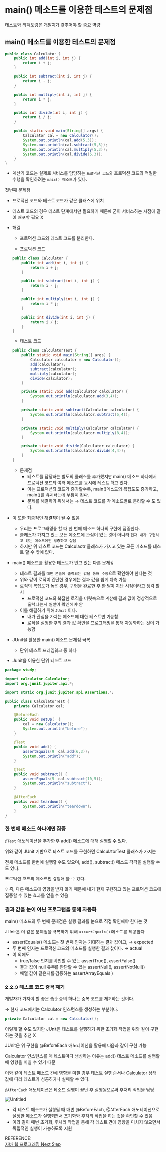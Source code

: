 # main() 메소드를 이용한 테스트의 문제점

테스트와 리팩토링은 개발자가 갖추어야 할 중요 역량

## main() 메소드를 이용한 테스트의 문제점

```java
public class Calculator {
    public int add(int i, int j) {
        return i + j;
    }

    public int subtract(int i, int j) {
        return i - j;
    }

    public int multiply(int i, int j) {
        return i * j;
    }

    public int divide(int i, int j) {
        return i / j;
    }

    public static void main(String[] args) {
        Calculator cal = new Calculator();
        System.out.println(cal.add(5,3));
        System.out.println(cal.subtract(5,3));
        System.out.println(cal.multiply(5,3));
        System.out.println(cal.divide(5,3));
    }
}
```

- 계산기 코드는 실제로 서비스를 담당하는 `프로덕션 코드`와 프로덕션 코드의 적절한 수행을 확인하려는 `main() 메소드`가 있다.

첫번째 문제점

- 프로덕션 코드와 테스트 코드가 같은 클래스에 위치
- 테스트 코드의 경우 테스트 단계에서만 필요하기 때문에 굳이 서비스하는 시점에 같이 배포할 필요 X

- 해결
    - 프로덕션 코드와 테스트 코드를 분리한다.
    
    - 프로덕션 코드
    
    ```java
    public class Calculator {
        public int add(int i, int j) {
            return i + j;
        }
    
        public int subtract(int i, int j) {
            return i - j;
        }
    
        public int multiply(int i, int j) {
            return i * j;
        }
    
        public int divide(int i, int j) {
            return i / j;
        }
    }
    ```
    
    - 테스트 코드
    
    ```java
    public class CalculatorTest {
        public static void main(String[] args) {
            Calculator calculator = new Calculator();
            add(calculator);
            subtract(calculator);
            multiply(calculator);
            divide(calculator);
        }
    
        private static void add(Calculator calculator) {
            System.out.println(calculator.add(3,4));
        }
    
        private static void subtract(Calculator calculator) {
            System.out.println(calculator.subtract(5,4));
        }
    
        private static void multiply(Calculator calculator) {
            System.out.println(calculator.multiply(8,4));
        }
    
        private static void divide(Calculator calculator) {
            System.out.println(calculator.divide(4,4));
        }
    }
    ```
    
    - 문제점
        - 테스트를 담당하는 별도의 클래스를 추가했지만 main() 메소드 하나에서 프로덕션 코드의 여러 메소드를 동시에 테스트 하고 있다.
        - 이는 프로덕션의 코드가 증가할수록, main()메소드의 복잡도도 증가하고, main()를 유지하는데 부담이 된다.
        - 문제를 해결하기 위해서는 → 테스트 코드를 각 메소드별로 분리할 수 도 있다.

- 이 또한 최종적인 해결책이 될 수 없음
    - 우리는 프로그래밍을 할 때 한 번에 메소드 하나의 구현에 집중한다.
    - 클래스가 가지고 있는 모든 메소드에 관심이 있는 것이 아니라 `현재 내가 구현하고 있는 메소드에만 집중하고 싶음`
    - 하지만 위 테스트 코드는 Calculaotr 클래스가 가지고 있는 모든 메소드를 테스트 할 수 밖에 없다.

- main() 메소드를 활용한 테스트가 안고 있는 다른 문제점
    - 테스트 결과를 `매번 콘솔에 출력되는 값을 통해 수동`으로 확인해야 한다는 것
    - 위와 같이 로직이 간단한 경우에는 결과 값을 쉽게 예측 가능
    - 로직의 복잡도가 높은 경우, 구현을 완료한 후 한 달이 지난 시점이라고 생각 할 시
        - 프로덕션 코드의 복잡한 로직을 머릿속으로 계산해 결과 값이 정상적으로 출력되는지 일일이 확인해야 함
    - 이를 해결하기 위해 `JUnit` 이다.
        - 내가 관심을 가지는 메소드에 대한 테스트만 가능함
        - 로직을 실행한 후의 결과 값 확인을 프로그래밍을 통해 자동화하는 것이 가능함

- JUnit을 활용한 main() 메소드 문제점 극복
    - 단위 테스트 프레임워크 중 하나
- Junit을 이용한 단위 테스트 코드

```java
package study;

import calculator.Calculator;
import org.junit.jupiter.api.*;

import static org.junit.jupiter.api.Assertions.*;

public class CalculatorTest {
    private Calculator cal;

    @BeforeEach
    public void setUp() {
        cal = new Calculator();
        System.out.println("before");
    }

    @Test
    public void add() {
        assertEquals(9, cal.add(6,3));
        System.out.println("add");
    }

    @Test
    public void subtract() {
        assertEquals(5, cal.subtract(10,5));
        System.out.println("subtract");
    }

    @AfterEach
    public void teardown() {
        System.out.println("teardown");
    }
}
```

### 한 번에 메소드 하나에만 집중

`@Test` 애노테이션을 추가한 후 add() 메소드에 대해 실행할 수 있다.

위와 같이 JUnit 기반으로 테스트 코드를 구현하면 CalculatorTest 클래스가 가지는

전체 메소드를 한번에 실행할 수도 있으며, add(), subtract() 메소드 각각을 실행할 수도 있다.

프로덕션 코드의 메소드만 실행해 볼 수 있다.

<aside>
💡 즉, 다른 메소드에 영향을 받지 않기 때문에 내가 현재 구현하고 있는 프로덕션 코드에 집중할 수 있는 효과를 얻을 수 있음

</aside>

### 결과 값을 눈이 아닌 프로그램을 통해 자동화

main() 메소드의 두 번째 문제점은 실행 결과를 눈으로 직접 확인해야 한다는 것

JUnit은 이 같은 문제점을 극복하기 위해 `assertEquals()` 메소드를 제공한다.

- assertEquals() 메소드는 첫 번째 인자는 기대하는 결과 값이고, → expected
- 두 번째 인자는 프로덕션 코드의 메소드를 실행한 결과 값이다. → actual
- 이 외에도
    - true/false 인지를 확인할 수 있는 assertTrue(), assertFalse()
    - 결과 값이 null 유무를 판단할 수 있는 assertNull(), assertNotNull()
    - 배열 값이 같은지를 검증하는 assertArrayEquals()

  

### 2.2.3 테스트 코드 중복 제거

개발자가 가져야 할 좋은 습관 중의 하나는 중복 코드를 제거하는 것이다.

→ 현재 코드에서는 Calculator 인스턴스를 생성하는 부분이다.

```java
private Calculator cal = new Calculator();
```

이렇게 할 수도 있지만 JUnit은 테스트를 실행하기 위한 초기화 작업을 위와 같이 구현하는 것을 추천 X

JUnit은 위 구현을 @BeforeEach 애노테이션을 활용해 다음과 같이 구현 가능

Calculator 인스턴스를 매 테스트마다 생성하는 이유는 add() 테스트 메소드를 실행할 때 영향을 미칠 수 있기 때문

이와 같이 테스트 메소드 간에 영향을 미칠 경우 테스트 실행 순서나 Calculator 상태 값에 따라 테스트가 성공하거나 실패할 수 있다.

`@AfterEach` 애노테이션은 메소드 실행이 끝난 후 실행됨으로써 후처리 작업을 담당

![Untitled](https://user-images.githubusercontent.com/68279162/171431854-ddf8bc3f-4ff3-4067-9f33-5f3ae70c6034.png)

- 각 테스트 메소드가 실행될 때 매번 @BeforeEach, @AfterEach 애노테이션으로 설정한 메소드가 실행되면서 초기화와 후처리 작업을 하는 것을 확인할 수 있음
- 이와 같이 매번 초기화, 후처리 작업을 통해 각 테스트 간에 영향을 미치지 않으면서 독립적인 실행이 가능하도록 지원

REFERENCE:  
[자바 웹 프로그래밍 Next Step](http://www.yes24.com/Product/Goods/31869154)
